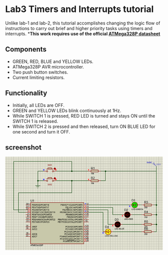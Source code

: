 # Lab3 Timers and Interrupts tutorial

Unlike lab-1 and lab-2, this tutorial accomplishes changing the logic flow of instructions to carry out brief and higher priority tasks using timers and interrupts.
***This work requires use of the official [ATMega328P datasheet](https://ww1.microchip.com/downloads/en/DeviceDoc/Atmel-7810-Automotive-Microcontrollers-ATmega328P_Datasheet.pdf)**

## Components

- GREEN, RED, BLUE and YELLOW LEDs.
- ATMega328P AVR microcontroller.
- Two push button switches.
- Current limiting resistors.

## Functionality

- Initially, all LEDs are OFF.
- GREEN and YELLOW LEDs blink continuously at 1Hz.
- While SWITCH 1 is pressed, RED LED is turned and stays ON until the SWITCH 1 is released.
- While SWITCH 2 is pressed and then released, turn ON BLUE LED for one second and turn it OFF.

## screenshot

![Circuit screenshot](./screenshot.png)
